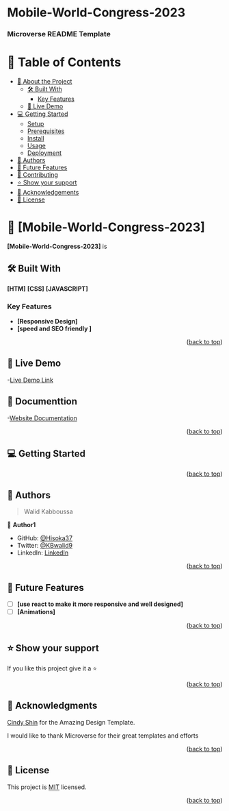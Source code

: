 #  Mobile-World-Congress-2023
<a name="readme-top"></a>



  <h3><b>Microverse README Template</b></h3>




# 📗 Table of Contents

- [📖 About the Project](#about-project)
  - [🛠 Built With](#built-with)
    - [Key Features](#key-features)
  - [🚀 Live Demo](#live-demo)
- [💻 Getting Started](#getting-started)
  - [Setup](#setup)
  - [Prerequisites](#prerequisites)
  - [Install](#install)
  - [Usage](#usage)
  - [Deployment](#triangular_flag_on_post-deployment)
- [👥 Authors](#authors)
- [🔭 Future Features](#future-features)
- [🤝 Contributing](#contributing)
- [⭐️ Show your support](#support)
- [🙏 Acknowledgements](#acknowledgements)
- [📝 License](#license)

<!-- PROJECT DESCRIPTION -->

# 📖 [Mobile-World-Congress-2023] <a name="about-project"></a>

 

**[Mobile-World-Congress-2023]** is 

## 🛠 Built With <a name="built-with"></a>

**[HTM]**
**[CSS]**
**[JAVASCRIPT]**


### Key Features <a name="key-features"></a>


- **[Responsive Design]**
- **[speed and SEO friendly ]**


<p align="right">(<a href="#readme-top">back to top</a>)</p>

 

## 🚀 Live Demo <a name="live-demo"></a>
-[Live Demo Link](https://hisoka37.github.io/Mobile-World-Congress-2023/)

## 🚀 Documenttion <a name="live-demo"></a>
-[Website Documentation](https://www.loom.com/share/05e26d2af69e418ba9e55ff4ac1bb0c8)




<p align="right">(<a href="#readme-top">back to top</a>)</p>

 

## 💻 Getting Started <a name="getting-started"></a>






<p align="right">(<a href="#readme-top">back to top</a>)</p>

## 👥 Authors <a name="authors"></a>

> Walid Kabboussa

👤 **Author1**

- GitHub: [@Hisoka37](https://github.com/Hisoka37)
- Twitter: [@KBwalid9](https://twitter.com/KBwalid9)
- LinkedIn: [LinkedIn](https://www.linkedin.com/in/walidkb/)

<p align="right">(<a href="#readme-top">back to top</a>)</p>

 
## 🔭 Future Features <a name="future-features"></a>

 

- [ ] **[use react to make it more responsive and well designed]**
- [ ] **[Animations]**

<p align="right">(<a href="#readme-top">back to top</a>)</p>




## ⭐️ Show your support <a name="support"></a>

 

If you like this project give it a ⭐️

<p align="right">(<a href="#readme-top">back to top</a>)</p>

<!-- ACKNOWLEDGEMENTS -->

## 🙏 Acknowledgments <a name="acknowledgements"></a>

[Cindy Shin](https://www.behance.net/gallery/29845175/CC-Global-Summit-2015) for the Amazing Design Template.

I would like to thank Microverse for their great templates and efforts

<p align="right">(<a href="#readme-top">back to top</a>)</p>

<!-- LICENSE -->

## 📝 License <a name="license"></a>

This project is [MIT](./LICENSE.md) licensed.

<p align="right">(<a href="#readme-top">back to top</a>)</p>
